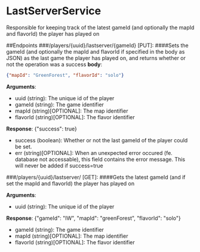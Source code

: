# LastServerService
Responsible for keeping track of the latest gameId (and optionally the mapId and flavorId) the player has played on

##Endpoints
###/players/{uuid}/lastserver/{gameId} [PUT]:
####Sets the gameId (and optionally the mapId and flavorId if specified in the body as JSON) as the last game the player has played on, and returns whether or not the operation was a success
**body**:
```json
{"mapId": "GreenForest", "flavorId": "solo"}
```

**Arguments**:
- uuid (string): The unique id of the player
- gameId (string): The game identifier
- mapId (string)[OPTIONAL]: The map identifier
- flavorId (string)[OPTIONAL]: The flavor identifier

**Response**: {"success": true}
- success (boolean): Whether or not the last gameId of the player could be set.
- err (string)[OPTIONAL]: When an unexpected error occured (fe. database not accessable), this field contains the error message. This will never be added if success=true

###/players/{uuid}/lastserver/ [GET]:
####Gets the latest gameId (and if set the mapId and flavorId) the player has played on 

**Arguments**:
- uuid (string): The unique id of the player

**Response**: {"gameId": "IW", "mapId": "greenForest", "flavorId": "solo"}
- gameId (string): The game identifier
- mapId (string)[OPTIONAL]: The map identifier
- flavorId (string)[OPTIONAL]: The flavor identifier
